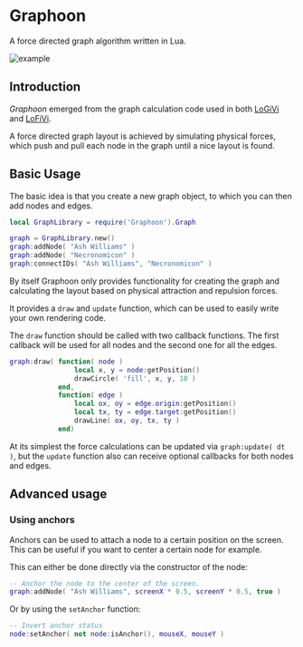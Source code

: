 # Graphoon

A force directed graph algorithm written in Lua.

![example](https://cloud.githubusercontent.com/assets/11627131/12252902/a5190d90-b8db-11e5-9199-a9fdb61416ac.png)

## Introduction

_Graphoon_ emerged from the graph calculation code used in both [LoGiVi](https://github.com/rm-code/logivi) and [LoFiVi](https://github.com/rm-code/lofivi).

A force directed graph layout is achieved by simulating physical forces, which push and pull each node in the graph until a nice layout is found.

## Basic Usage

The basic idea is that you create a new graph object, to which you can then add nodes and edges.

```lua
local GraphLibrary = require('Graphoon').Graph

graph = GraphLibrary.new()
graph:addNode( "Ash Williams" )
graph:addNode( "Necronomicon" )
graph:connectIDs( "Ash Williams", "Necronomicon" )
```

By itself Graphoon only provides functionality for creating the graph and calculating the layout based on physical attraction and repulsion forces.

It provides a ```draw``` and ```update``` function, which can be used to easily write your own rendering code.

The ```draw``` function should be called with two callback functions. The first callback will be used for all nodes and the second one for all the edges.

```lua
graph:draw( function( node )
				local x, y = node:getPosition()
				drawCircle( 'fill', x, y, 10 )
			end,
			function( edge )
				local ox, oy = edge.origin:getPosition()
				local tx, ty = edge.target:getPosition()
				drawLine( ox, oy, tx, ty )
			end)
```

At its simplest the force calculations can be updated via ```graph:update( dt )```, but the ```update``` function also can receive optional callbacks for both nodes and edges.

## Advanced usage

### Using anchors

Anchors can be used to attach a node to a certain position on the screen. This can be useful if you want to center a certain node for example.

This can either be done directly via the constructor of the node:

```lua
-- Anchor the node to the center of the screen.
graph:addNode( "Ash Williams", screenX * 0.5, screenY * 0.5, true )
```

Or by using the ```setAnchor``` function:

```lua
-- Invert anchor status
node:setAnchor( not node:isAnchor(), mouseX, mouseY )
```
